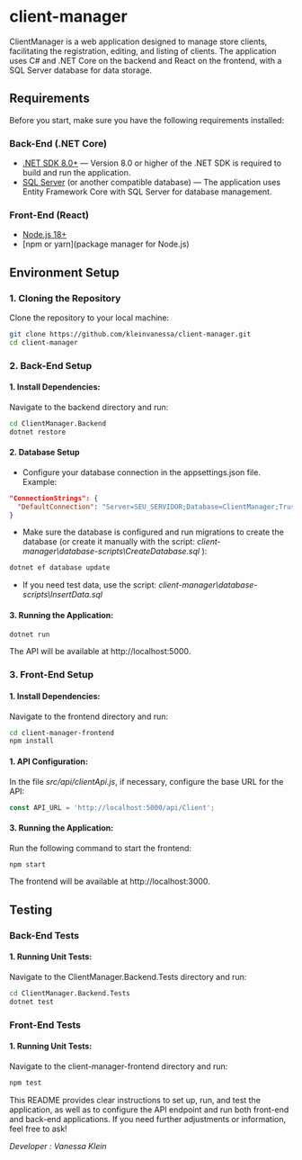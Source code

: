 # client-manager
ClientManager is a web application designed to manage store clients, facilitating the registration, editing, and listing of clients. The application uses C# and .NET Core on the backend and React on the frontend, with a SQL Server database for data storage.

## Requirements

Before you start, make sure you have the following requirements installed:

### Back-End (.NET Core)

- [.NET SDK 8.0+](https://dotnet.microsoft.com/download/dotnet) — Version 8.0 or higher of the .NET SDK is required to build and run the application.
- [SQL Server](https://www.microsoft.com/en-us/sql-server) (or another compatible database) — The application uses Entity Framework Core with SQL Server for database management.

### Front-End (React)

- [Node.js 18+](https://nodejs.org/)
- [npm or yarn](package manager for Node.js)

## Environment Setup

### 1. Cloning the Repository

Clone the repository to your local machine:

```bash
git clone https://github.com/kleinvanessa/client-manager.git
cd client-manager
```

### 2. Back-End Setup

#### 1. Install Dependencies:

Navigate to the backend directory and run:

```bash
cd ClientManager.Backend
dotnet restore
```
#### 2. Database Setup

- Configure your database connection in the appsettings.json file. Example:

```json
"ConnectionStrings": {
  "DefaultConnection": "Server=SEU_SERVIDOR;Database=ClientManager;Trusted_Connection=True;"
}
```

- Make sure the database is configured and run migrations to create the database 
(or create it manually with the script:  *client-manager\database-scripts\CreateDatabase.sql* ):

```bash
dotnet ef database update
```

- If you need test data, use the script: *client-manager\database-scripts\InsertData.sql*

#### 3. Running the Application:

```bash
dotnet run
```
The API will be available at http://localhost:5000.


### 3. Front-End Setup

#### 1. Install Dependencies:

Navigate to the frontend directory and run:

```bash
cd client-manager-frontend
npm install
```

#### 1. API Configuration:

In the file *src/api/clientApi.js*, if necessary, configure the base URL for the API:

```javascript
const API_URL = 'http://localhost:5000/api/Client';
```

#### 3. Running the Application:

Run the following command to start the frontend:

```bash
npm start
```
The frontend will be available at http://localhost:3000.

## Testing

### Back-End Tests

#### 1. Running Unit Tests:

Navigate to the ClientManager.Backend.Tests directory and run:

```bash
cd ClientManager.Backend.Tests
dotnet test
```

### Front-End Tests

#### 1. Running Unit Tests:

Navigate to the client-manager-frontend directory and run:

```bash
npm test
```


This README provides clear instructions to set up, run, and test the application,
as well as to configure the API endpoint and run both front-end and back-end applications.
If you need further adjustments or information, feel free to ask!

*Developer : Vanessa Klein*

